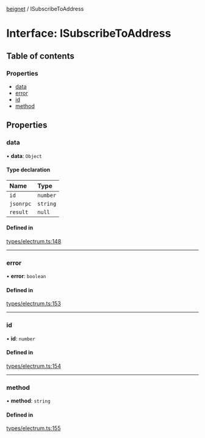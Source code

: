 [beignet](../README.md) / ISubscribeToAddress

# Interface: ISubscribeToAddress

## Table of contents

### Properties

- [data](ISubscribeToAddress.md#data)
- [error](ISubscribeToAddress.md#error)
- [id](ISubscribeToAddress.md#id)
- [method](ISubscribeToAddress.md#method)

## Properties

### data

• **data**: `Object`

#### Type declaration

| Name | Type |
| :------ | :------ |
| `id` | `number` |
| `jsonrpc` | `string` |
| `result` | ``null`` |

#### Defined in

[types/electrum.ts:148](https://github.com/synonymdev/beignet/blob/3144d66/src/types/electrum.ts#L148)

___

### error

• **error**: `boolean`

#### Defined in

[types/electrum.ts:153](https://github.com/synonymdev/beignet/blob/3144d66/src/types/electrum.ts#L153)

___

### id

• **id**: `number`

#### Defined in

[types/electrum.ts:154](https://github.com/synonymdev/beignet/blob/3144d66/src/types/electrum.ts#L154)

___

### method

• **method**: `string`

#### Defined in

[types/electrum.ts:155](https://github.com/synonymdev/beignet/blob/3144d66/src/types/electrum.ts#L155)
